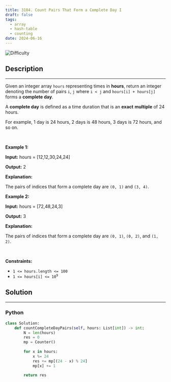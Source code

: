 ```yaml
---
title: 3184. Count Pairs That Form a Complete Day I
draft: false
tags: 
  - array
  - hash-table
  - counting
date: 2024-06-16
---
```


![Difficulty](https://img.shields.io/badge/Difficulty-Easy-blue.svg)

## Description

---
<p>Given an integer array <code>hours</code> representing times in <strong>hours</strong>, return an integer denoting the number of pairs <code>i</code>, <code>j</code> where <code>i &lt; j</code> and <code>hours[i] + hours[j]</code> forms a <strong>complete day</strong>.</p>

<p>A <strong>complete day</strong> is defined as a time duration that is an <strong>exact</strong> <strong>multiple</strong> of 24 hours.</p>

<p>For example, 1 day is 24 hours, 2 days is 48 hours, 3 days is 72 hours, and so on.</p>

<p>&nbsp;</p>
<p><strong class="example">Example 1:</strong></p>

<div class="example-block">
<p><strong>Input:</strong> <span class="example-io">hours = [12,12,30,24,24]</span></p>

<p><strong>Output:</strong> <span class="example-io">2</span></p>

<p><strong>Explanation:</strong></p>

<p>The pairs of indices that form a complete day are <code>(0, 1)</code> and <code>(3, 4)</code>.</p>
</div>

<p><strong class="example">Example 2:</strong></p>

<div class="example-block">
<p><strong>Input:</strong> <span class="example-io">hours = [72,48,24,3]</span></p>

<p><strong>Output:</strong> <span class="example-io">3</span></p>

<p><strong>Explanation:</strong></p>

<p>The pairs of indices that form a complete day are <code>(0, 1)</code>, <code>(0, 2)</code>, and <code>(1, 2)</code>.</p>
</div>

<p>&nbsp;</p>
<p><strong>Constraints:</strong></p>

<ul>
	<li><code>1 &lt;= hours.length &lt;= 100</code></li>
	<li><code>1 &lt;= hours[i] &lt;= 10<sup>9</sup></code></li>
</ul>


## Solution

---
### Python
``` py title='count-pairs-that-form-a-complete-day-i'
class Solution:
    def countCompleteDayPairs(self, hours: List[int]) -> int:
        N = len(hours)
        res = 0
        mp = Counter()
        
        for x in hours:
            x %= 24
            res += mp[(24 - x) % 24]
            mp[x] += 1
        
        return res

```

